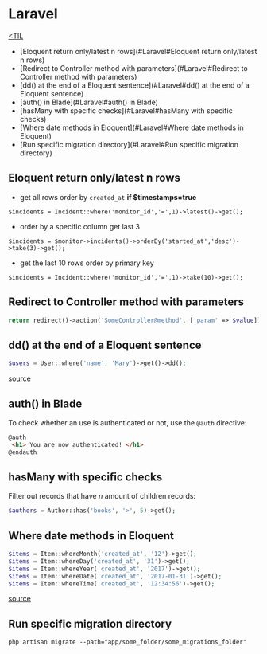 # Laravel
[<TIL](Programming.md)
- [Eloquent return only/latest n rows](#Laravel#Eloquent return only/latest n rows)
- [Redirect to Controller method with parameters](#Laravel#Redirect to Controller method with parameters)
- [dd() at the end of a Eloquent sentence](#Laravel#dd() at the end of a Eloquent sentence)
- [auth() in Blade](#Laravel#auth() in Blade)
- [hasMany with specific checks](#Laravel#hasMany with specific checks)
- [Where date methods in Eloquent](#Laravel#Where date methods in Eloquent)
- [Run specific migration directory](#Laravel#Run specific migration directory)

## Eloquent return only/latest n rows

* get all rows order by `created_at` **if $timestamps=true**
```
$incidents = Incident::where('monitor_id','=',1)->latest()->get();
```
* order by a specific column get last 3
```
$incidents = $monitor->incidents()->orderBy('started_at','desc')->take(3)->get();
```
* get the last 10 rows order by primary key
```
$incidents = Incident::where('monitor_id','=',1)->take(10)->get();
```

## Redirect to Controller method with parameters

```php
return redirect()->action('SomeController@method', ['param' => $value]);
```

## dd() at the end of a Eloquent sentence
```php
$users = User::where('name', 'Mary')->get()->dd();
```
[source](https://twitter.com/dailylaravel/status/1046716110463291392)

## auth() in Blade
To check whether an use is authenticated or not, use the `@auth` directive:
```html
@auth
 <h1> You are now authenticated! </h1>
@endauth
```

## hasMany with specific checks
Filter out records that have _n_ amount of children records:
```php
$authors = Author::has('books', '>', 5)->get();
```

## Where date methods in Eloquent
```php
$items = Item::whereMonth('created_at', '12')->get();
$items = Item::whereDay('created_at', '31')->get();
$items = Item::whereYear('created_at', '2017')->get();
$items = Item::whereDate('created_at', '2017-01-31')->get();
$items = Item::whereTime('created_at', '12:34:56')->get();
```
[source](https://laravel-news.com/eloquent-tips-tricks)
## Run specific migration directory
`php artisan migrate --path="app/some_folder/some_migrations_folder"`
